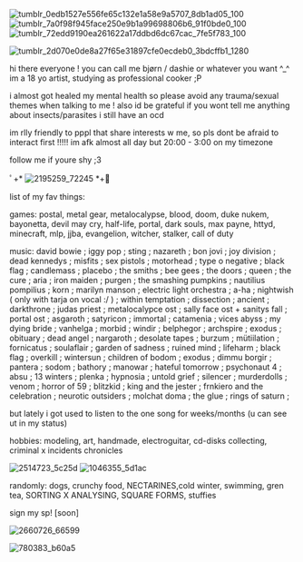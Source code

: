 ![tumblr_0edb1527e556fe65c132e1a58e9a5707_8db1ad05_100](https://github.com/user-attachments/assets/18d1a2cb-4340-48d0-afd6-d186d971eb71)
 ![tumblr_7a0f98f945face250e9b1a99698806b6_91f0bde0_100](https://github.com/user-attachments/assets/dc909844-493e-444c-9ffb-42bc27fa7773)
![tumblr_72edd9190ea261622a17ddbd6dc67cac_7fe5f783_100](https://github.com/user-attachments/assets/9b10d97f-4f1c-42f2-a9cf-700a18814e5b)

![tumblr_2d070e0de8a27f65e31897cfe0ecdeb0_3bdcffb1_1280](https://github.com/user-attachments/assets/49318721-3e61-4548-b1cc-07787425c602)

hi there everyone ! you can call me bjørn / dashie or whatever you want ^_^
im a 18 yo artist, studying as professional cooker ;P

i almost got healed my mental health so please avoid any trauma/sexual themes when talking to me ! also id be grateful if you wont tell me anything about insects/parasites i still have an ocd 

im rlly friendly to pppl that share interests w me, so pls dont be afraid          to interact first !!!!! 
im afk almost all day 
but 20:00 - 3:00 on my timezone 

follow me if youre shy ;3

 ﾟ+*   ![2195259_72245](https://github.com/user-attachments/assets/e0eb95e0-f92f-45fb-aa97-f409f6e64e2a)  *+ﾟ 


list of my fav things:

games:
postal, metal gear, metalocalypse, blood, doom, duke nukem, bayonetta, devil may cry, half-life, portal, dark souls, max payne, httyd, minecraft, mlp, jjba, evangelion, witcher, stalker, call of duty 



music: david bowie ; iggy pop ; sting ; nazareth ; bon jovi ; joy division ; dead kennedys ; misfits ; sex pistols ; motorhead ; type o negative ; black flag ; candlemass ; placebo ; the smiths ; bee gees ; the doors ; queen ; the cure ; aria ; iron maiden ; purgen ; the smashing pumpkins ; nautilius pompilius ; korn ; marilyn manson ; electric light orchestra ; a-ha ; nightwish  ( only with tarja on vocal :/ ) ; within temptation ; dissection ; ancient ; darkthrone ; judas priest ; metalocalypce ost ;  sally face ost + sanitys fall ; portal ost ; asgaroth ; satyricon ; immortal ; catamenia ; vices abyss ; my dying bride ; vanhelga ; morbid ; windir ; belphegor ; archspire ; exodus ; obituary ; dead angel ; nargaroth ; desolate tapes ; burzum ; mütiilation ; fornicatus ; soulaflair ; garden of sadness ; ruined mind ; lifeharm ; black flag ; overkill ; wintersun ; children of bodom ; exodus ; dimmu borgir ; pantera ; sodom ; bathory ; manowar ; hateful tomorrow ; psychonaut 4 ; absu ; 13 winters ; plenka ; hypnosia ; untold grief ; silencer ; murderdolls ; venom ; horror of 59 ; blitzkid ; king and the jester ; frnkiero and the celebration ; neurotic outsiders ; molchat doma ; the glue ; rings of saturn ;
 

but lately i got used to listen to the one song for weeks/months (u can see ut in my status) 

hobbies: modeling, art, handmade, electroguitar, cd-disks collecting, criminal  x incidents chronicles

![2514723_5c25d](https://github.com/user-attachments/assets/e83951a2-9636-4897-8f53-bed5a769f2d6)  ![1046355_5d1ac](https://github.com/user-attachments/assets/3f6f0ec0-0b52-4d51-96d6-c91a25e8545b)


randomly: 
dogs, crunchy food, NECTARINES,cold winter, swimming, gren tea, SORTING X ANALYSING, SQUARE FORMS, stuffies

sign my sp! [soon] 

![2660726_66599](https://github.com/user-attachments/assets/1e1fa973-8b4b-4287-a600-4574ac9364d2)


![780383_b60a5](https://github.com/user-attachments/assets/0295de0e-52d9-495f-917d-88d9baaf7cf7)


